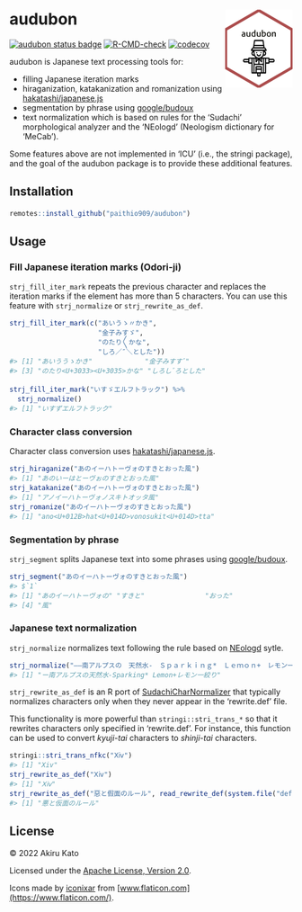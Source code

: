 
<!-- README.md is generated from README.Rmd. Please edit that file -->

# audubon <a href='https://paithiov909.github.io/audubon/'><img src='man/figures/logo.png' align="right" height="139" /></a>

<!-- badges: start -->

[![audubon status
badge](https://paithiov909.r-universe.dev/badges/audubon)](https://paithiov909.r-universe.dev)
[![R-CMD-check](https://github.com/paithiov909/audubon/workflows/R-CMD-check/badge.svg)](https://github.com/paithiov909/audubon/actions)
[![codecov](https://codecov.io/gh/paithiov909/audubon/branch/master/graph/badge.svg?token=LWH2AFDEMY)](https://app.codecov.io/gh/paithiov909/audubon)
<!-- badges: end -->

audubon is Japanese text processing tools for:

-   filling Japanese iteration marks
-   hiraganization, katakanization and romanization using
    [hakatashi/japanese.js](https://github.com/hakatashi/japanese.js)
-   segmentation by phrase using
    [google/budoux](https://github.com/google/budoux)
-   text normalization which is based on rules for the ‘Sudachi’
    morphological analyzer and the ‘NEologd’ (Neologism dictionary for
    ‘MeCab’).

Some features above are not implemented in ‘ICU’ (i.e., the stringi
package), and the goal of the audubon package is to provide these
additional features.

## Installation

``` r
remotes::install_github("paithio909/audubon")
```

## Usage

### Fill Japanese iteration marks (Odori-ji)

`strj_fill_iter_mark` repeats the previous character and replaces the
iteration marks if the element has more than 5 characters. You can use
this feature with `strj_normalize` or `strj_rewrite_as_def`.

``` r
strj_fill_iter_mark(c("あいうゝ〃かき",
                      "金子みすゞ",
                      "のたり〳〵かな",
                      "しろ／″＼とした"))
#> [1] "あいううゝかき"             "金子みすすﾞ"               
#> [3] "のたり<U+3033><U+3035>かな" "しろしﾞろとした"

strj_fill_iter_mark("いすゞエルフトラック") %>%
  strj_normalize()
#> [1] "いすずエルフトラック"
```

### Character class conversion

Character class conversion uses
[hakatashi/japanese.js](https://github.com/hakatashi/japanese.js).

``` r
strj_hiraganize("あのイーハトーヴォのすきとおった風")
#> [1] "あのいーはとーヴぉのすきとおった風"
strj_katakanize("あのイーハトーヴォのすきとおった風")
#> [1] "アノイーハトーヴォノスキトオッタ風"
strj_romanize("あのイーハトーヴォのすきとおった風")
#> [1] "ano<U+012B>hat<U+014D>vonosukit<U+014D>tta"
```

### Segmentation by phrase

`strj_segment` splits Japanese text into some phrases using
[google/budoux](https://github.com/google/budoux).

``` r
strj_segment("あのイーハトーヴォのすきとおった風")
#> $`1`
#> [1] "あのイーハトーヴォの" "すきと"               "おった"              
#> [4] "風"
```

### Japanese text normalization

`strj_normalize` normalizes text following the rule based on
[NEologd](https://github.com/neologd/mecab-ipadic-neologd/wiki/Regexp.ja)
sytle.

``` r
strj_normalize("――南アルプスの　天然水-　Ｓｐａｒｋｉｎｇ*　Ｌｅｍｏｎ+　レモン一絞り")
#> [1] "ー南アルプスの天然水-Sparking* Lemon+レモン一絞り"
```

`strj_rewrite_as_def` is an R port of
[SudachiCharNormalizer](https://gist.github.com/sorami/bde9d441a147e0fc2e6e5fdd83f4f770)
that typically normalizes characters only when they never appear in the
‘rewrite.def’ file.

This functionality is more powerful than `stringi::stri_trans_*` so that
it rewrites characters only specified in ‘rewrite.def’. For instance,
this function can be used to convert *kyuji-tai* characters to
*shinji-tai* characters.

``` r
stringi::stri_trans_nfkc("Ⅹⅳ")
#> [1] "Xiv"
strj_rewrite_as_def("Ⅹⅳ")
#> [1] "Ⅹⅳ"
strj_rewrite_as_def("惡と假面のルール", read_rewrite_def(system.file("def/kyuji.def", package = "audubon")))
#> [1] "悪と仮面のルール"
```

## License

© 2022 Akiru Kato

Licensed under the [Apache License, Version
2.0](https://www.apache.org/licenses/LICENSE-2.0.html).

Icons made by [iconixar](https://www.flaticon.com/authors/iconixar) from
[www.flaticon.com](https://www.flaticon.com/).

